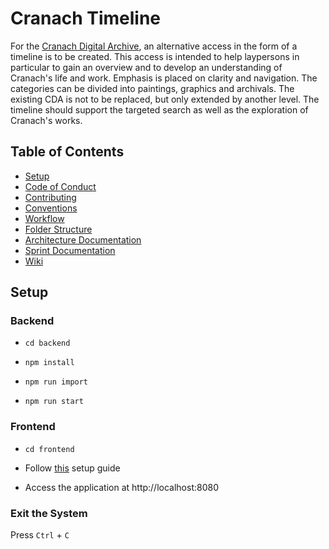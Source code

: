 # Cranach Timeline

For the [Cranach Digital Archive](http://lucascranach.org), an alternative access in the form of a timeline is to be 
created. This access is intended to help laypersons in particular to gain an overview and to develop an understanding 
of Cranach's life and work. Emphasis is placed on clarity and navigation. The categories can be divided into
paintings, graphics and archivals. The existing CDA is not to be replaced, but only extended by another level. The 
timeline should support the targeted search as well as the exploration of Cranach's works.

## Table of Contents

* [Setup](#setup)
* [Code of Conduct](/docs/contribution/codeofconduct.md)
* [Contributing](/docs/contribution/contributing.md)
* [Conventions](/docs/contribution/conventions.md)
* [Workflow](/docs/contribution/workflow.md)
* [Folder Structure](/docs/contribution/folderstructure.md)
* [Architecture Documentation](/docs/adr)
* [Sprint Documentation](https://github.com/BenPag/cranach/wiki/Sprint-1-KW-24-25)
* [Wiki](https://github.com/BenPag/cranach/wiki)

## Setup

### Backend

* `cd backend`

* `npm install`

* `npm run import`

* `npm run start`

### Frontend

* `cd frontend`

* Follow [this](/frontend) setup guide

* Access the application at http://localhost:8080

### Exit the System
    
Press `Ctrl` + `C`
